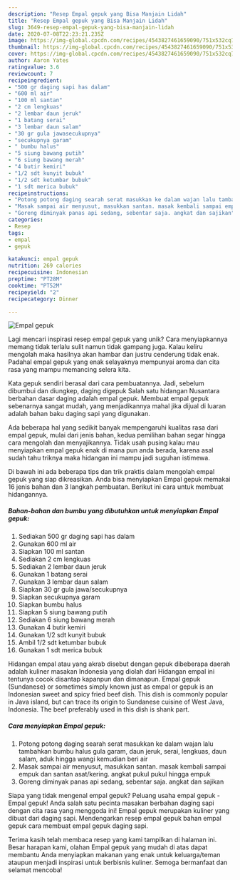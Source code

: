 ```yaml
---
description: "Resep Empal gepuk yang Bisa Manjain Lidah"
title: "Resep Empal gepuk yang Bisa Manjain Lidah"
slug: 3649-resep-empal-gepuk-yang-bisa-manjain-lidah
date: 2020-07-08T22:23:21.235Z
image: https://img-global.cpcdn.com/recipes/4543827461659090/751x532cq70/empal-gepuk-foto-resep-utama.jpg
thumbnail: https://img-global.cpcdn.com/recipes/4543827461659090/751x532cq70/empal-gepuk-foto-resep-utama.jpg
cover: https://img-global.cpcdn.com/recipes/4543827461659090/751x532cq70/empal-gepuk-foto-resep-utama.jpg
author: Aaron Yates
ratingvalue: 3.6
reviewcount: 7
recipeingredient:
- "500 gr daging sapi has dalam"
- "600 ml air"
- "100 ml santan"
- "2 cm lengkuas"
- "2 lembar daun jeruk"
- "1 batang serai"
- "3 lembar daun salam"
- "30 gr gula jawasecukupnya"
- "secukupnya garam"
- " bumbu halus"
- "5 siung bawang putih"
- "6 siung bawang merah"
- "4 butir kemiri"
- "1/2 sdt kunyit bubuk"
- "1/2 sdt ketumbar bubuk"
- "1 sdt merica bubuk"
recipeinstructions:
- "Potong potong daging searah serat masukkan ke dalam wajan lalu tambahkan bumbu halus gula garam, daun jeruk, serai, lengkuas, daun salam, aduk hingga wangi kemudian beri air"
- "Masak sampai air menyusut, masukkan santan. masak kembali sampai empuk dan santan asat/kering. angkat pukul pukul hingga empuk"
- "Goreng diminyak panas api sedang, sebentar saja. angkat dan sajikan"
categories:
- Resep
tags:
- empal
- gepuk

katakunci: empal gepuk 
nutrition: 269 calories
recipecuisine: Indonesian
preptime: "PT28M"
cooktime: "PT52M"
recipeyield: "2"
recipecategory: Dinner

---
```



![Empal gepuk](https://img-global.cpcdn.com/recipes/4543827461659090/751x532cq70/empal-gepuk-foto-resep-utama.jpg)

Lagi mencari inspirasi resep empal gepuk yang unik? Cara menyiapkannya memang tidak terlalu sulit namun tidak gampang juga. Kalau keliru mengolah maka hasilnya akan hambar dan justru cenderung tidak enak. Padahal empal gepuk yang enak selayaknya mempunyai aroma dan cita rasa yang mampu memancing selera kita.

Kata gepuk sendiri berasal dari cara pembuatannya. Jadi, sebelum dibumbui dan diungkep, daging digepuk Salah satu hidangan Nusantara berbahan dasar daging adalah empal gepuk. Membuat empal gepuk sebenarnya sangat mudah, yang menjadikannya mahal jika dijual di luaran adalah bahan baku daging sapi yang digunakan.

Ada beberapa hal yang sedikit banyak mempengaruhi kualitas rasa dari empal gepuk, mulai dari jenis bahan, kedua pemilihan bahan segar hingga cara mengolah dan menyajikannya. Tidak usah pusing kalau mau menyiapkan empal gepuk enak di mana pun anda berada, karena asal sudah tahu triknya maka hidangan ini mampu jadi suguhan istimewa.


Di bawah ini ada beberapa tips dan trik praktis dalam mengolah empal gepuk yang siap dikreasikan. Anda bisa menyiapkan Empal gepuk memakai 16 jenis bahan dan 3 langkah pembuatan. Berikut ini cara untuk membuat hidangannya.

<!--inarticleads1-->

##### Bahan-bahan dan bumbu yang dibutuhkan untuk menyiapkan Empal gepuk:

1. Sediakan 500 gr daging sapi has dalam
1. Gunakan 600 ml air
1. Siapkan 100 ml santan
1. Sediakan 2 cm lengkuas
1. Sediakan 2 lembar daun jeruk
1. Gunakan 1 batang serai
1. Gunakan 3 lembar daun salam
1. Siapkan 30 gr gula jawa/secukupnya
1. Siapkan secukupnya garam
1. Siapkan  bumbu halus
1. Siapkan 5 siung bawang putih
1. Sediakan 6 siung bawang merah
1. Gunakan 4 butir kemiri
1. Gunakan 1/2 sdt kunyit bubuk
1. Ambil 1/2 sdt ketumbar bubuk
1. Gunakan 1 sdt merica bubuk


Hidangan empal atau yang akrab disebut dengan gepuk dibeberapa daerah adalah kuliner masakan Indonesia yang diolah dari Hidangan empal ini tentunya cocok disantap kapanpun dan dimanapun. Empal gepuk (Sundanese) or sometimes simply known just as empal or gepuk is an Indonesian sweet and spicy fried beef dish. This dish is commonly popular in Java island, but can trace its origin to Sundanese cuisine of West Java, Indonesia. The beef preferably used in this dish is shank part. 

<!--inarticleads2-->

##### Cara menyiapkan Empal gepuk:

1. Potong potong daging searah serat masukkan ke dalam wajan lalu tambahkan bumbu halus gula garam, daun jeruk, serai, lengkuas, daun salam, aduk hingga wangi kemudian beri air
1. Masak sampai air menyusut, masukkan santan. masak kembali sampai empuk dan santan asat/kering. angkat pukul pukul hingga empuk
1. Goreng diminyak panas api sedang, sebentar saja. angkat dan sajikan


Siapa yang tidak mengenal empal gepuk? Peluang usaha empal gepuk -Empal gepuk! Anda salah satu pecinta masakan berbahan daging sapi dengan cita rasa yang menggoda ini! Empal gepuk merupakan kuliner yang dibuat dari daging sapi. Mendengarkan resep empal gepuk bahan empal gepuk cara membuat empal gepuk daging sapi. 

Terima kasih telah membaca resep yang kami tampilkan di halaman ini. Besar harapan kami, olahan Empal gepuk yang mudah di atas dapat membantu Anda menyiapkan makanan yang enak untuk keluarga/teman ataupun menjadi inspirasi untuk berbisnis kuliner. Semoga bermanfaat dan selamat mencoba!
